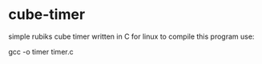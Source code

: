 # cube-timer
simple rubiks cube timer written in C for linux
to compile this program use: 

gcc -o timer timer.c
